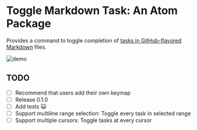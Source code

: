 # Toggle Markdown Task: An Atom Package

Provides a command to toggle completion of [tasks in GitHub-flavored Markdown][gfm-task-lists] files.

![demo](https://cloud.githubusercontent.com/assets/2988/9983485/94a87090-5fcb-11e5-9ce6-41d7e9382ade.gif)

## TODO

- [ ] Recommend that users add their own keymap
- [ ] Release 0.1.0
- [ ] Add tests :scream_cat:
- [ ] Support multiline range selection: Toggle every task in selected range
- [ ] Support multiple cursors: Toggle tasks at every cursor

[gfm-task-lists]: https://help.github.com/articles/writing-on-github/#task-lists
